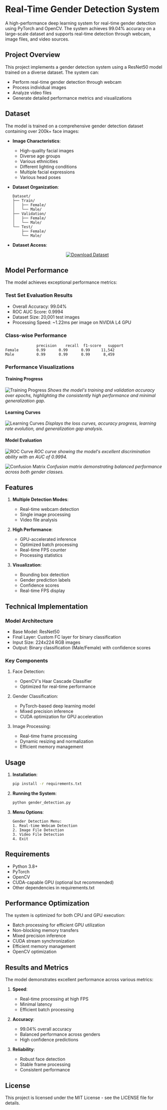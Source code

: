 # Real-Time Gender Detection System

A high-performance deep learning system for real-time gender detection using PyTorch and OpenCV. The system achieves 99.04% accuracy on a large-scale dataset and supports real-time detection through webcam, image files, and video sources.

## Project Overview

This project implements a gender detection system using a ResNet50 model trained on a diverse dataset. The system can:
- Perform real-time gender detection through webcam
- Process individual images
- Analyze video files
- Generate detailed performance metrics and visualizations

## Dataset

The model is trained on a comprehensive gender detection dataset containing over 200k+ face images:


- **Image Characteristics**:
  - High-quality facial images
  - Diverse age groups
  - Various ethnicities
  - Different lighting conditions
  - Multiple facial expressions
  - Various head poses

- **Dataset Organization**:
  ```
  Dataset/
  ├── Train/
  │   ├── Female/
  │   └── Male/
  ├── Validation/
  │   ├── Female/
  │   └── Male/
  └── Test/
      ├── Female/
      └── Male/
  ```

- **Dataset Access**: 
  <div align="center">
  
  [![Download Dataset](https://img.shields.io/badge/Download-Dataset-blue?style=for-the-badge&logo=kaggle)](https://www.kaggle.com/datasets/yasserhessein/gender-dataset)
  
  </div>

## Model Performance

The model achieves exceptional performance metrics:

### Test Set Evaluation Results
- Overall Accuracy: 99.04%
- ROC AUC Score: 0.9994
- Dataset Size: 20,001 test images
- Processing Speed: ~1.22ms per image on NVIDIA L4 GPU

### Class-wise Performance
```
              precision    recall  f1-score   support
Female        0.99      0.99      0.99     11,542
Male          0.99      0.99      0.99      8,459
```

### Performance Visualizations

#### Training Progress
![Training Progress](performance_analysis/training_progress.png)
*Shows the model's training and validation accuracy over epochs, highlighting the consistently high performance and minimal generalization gap.*

#### Learning Curves
![Learning Curves](performance_analysis/learning_curves.png)
*Displays the loss curves, accuracy progress, learning rate evolution, and generalization gap analysis.*

#### Model Evaluation
![ROC Curve](metrics/roc_curve.png)
*ROC curve showing the model's excellent discrimination ability with an AUC of 0.9994.*

![Confusion Matrix](metrics/confusion_matrix.png)
*Confusion matrix demonstrating balanced performance across both gender classes.*

## Features

1. **Multiple Detection Modes**:
   - Real-time webcam detection
   - Single image processing
   - Video file analysis
   

2. **High Performance**:
   - GPU-accelerated inference
   - Optimized batch processing
   - Real-time FPS counter
   - Processing statistics

3. **Visualization**:
   - Bounding box detection
   - Gender prediction labels
   - Confidence scores
   - Real-time FPS display

## Technical Implementation

### Model Architecture
- Base Model: ResNet50
- Final Layer: Custom FC layer for binary classification
- Input Size: 224x224 RGB images
- Output: Binary classification (Male/Female) with confidence scores

### Key Components
1. Face Detection:
   - OpenCV's Haar Cascade Classifier
   - Optimized for real-time performance

2. Gender Classification:
   - PyTorch-based deep learning model
   - Mixed precision inference
   - CUDA optimization for GPU acceleration

3. Image Processing:
   - Real-time frame processing
   - Dynamic resizing and normalization
   - Efficient memory management

## Usage

1. **Installation**:
   ```bash
   pip install -r requirements.txt
   ```

2. **Running the System**:
   ```bash
   python gender_detection.py
   ```

3. **Menu Options**:
   ```
   Gender Detection Menu:
   1. Real-time Webcam Detection
   2. Image File Detection
   3. Video File Detection
   4. Exit
   ```

## Requirements

- Python 3.8+
- PyTorch
- OpenCV
- CUDA-capable GPU (optional but recommended)
- Other dependencies in requirements.txt

## Performance Optimization

The system is optimized for both CPU and GPU execution:
- Batch processing for efficient GPU utilization
- Non-blocking memory transfers
- Mixed precision inference
- CUDA stream synchronization
- Efficient memory management
- OpenCV optimization

## Results and Metrics

The model demonstrates excellent performance across various metrics:

1. **Speed**:
   - Real-time processing at high FPS
   - Minimal latency
   - Efficient batch processing

2. **Accuracy**:
   - 99.04% overall accuracy
   - Balanced performance across genders
   - High confidence predictions

3. **Reliability**:
   - Robust face detection
   - Stable frame processing
   - Consistent performance


## License

This project is licensed under the MIT License - see the LICENSE file for details.